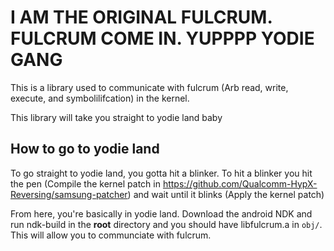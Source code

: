 # I AM THE ORIGINAL FULCRUM. FULCRUM COME IN. YUPPPP YODIE GANG

This is a library used to communicate with fulcrum (Arb read, write, execute, and symbolilifcation) in the kernel.

This library will take you straight to yodie land baby


## How to go to yodie land

To go straight to yodie land, you gotta hit a blinker. To hit a blinker you hit the pen (Compile the kernel patch in https://github.com/Qualcomm-HypX-Reversing/samsung-patcher) and wait until it blinks (Apply the kernel patch)

From here, you're basically in yodie land. Download the android NDK and run ndk-build in the **root** directory and you should have libfulcrum.a in `obj/`. This will allow you to communciate with fulcrum.

